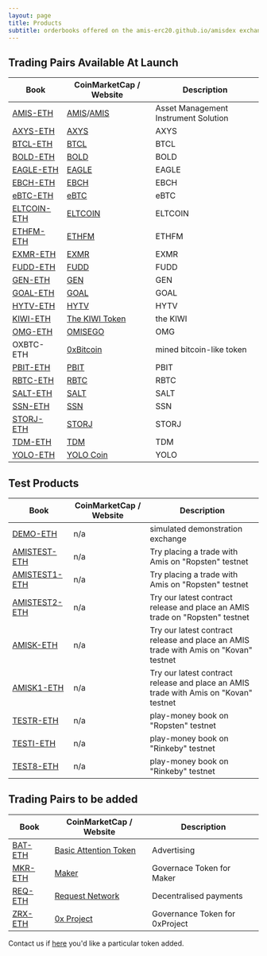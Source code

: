 ```yaml
---
layout: page
title: Products
subtitle: orderbooks offered on the amis-erc20.github.io/amisdex exchange
---
```

## Trading Pairs Available At Launch

|Book|CoinMarketCap / Website|Description|
|------|----|----|
|[AMIS-ETH](http://amis-erc20.github.io/amisdex/exchange/?pairId=AMIS-ETH)|[AMIS](https://coinmarketcap.com/currencies/amis/)/[AMIS](https://github.com/amisolution/ERC20-AMIS/)|Asset Management Instrument Solution|
|[AXYS-ETH](http://amis-erc20.github.io/amisdex/exchange/?pairId=GEN-ETH)|[AXYS](https://coinmarketcap.com/currencies/axys)|AXYS|
|[BTCL-ETH](http://amis-erc20.github.io/amisdex/exchange/?pairId=BTCL-ETH)|[BTCL](https://coinmarketcap.com/currencies/btcl)|BTCL|
|[BOLD-ETH](http://amis-erc20.github.io/amisdex/exchange/?pairId=BOLD-ETH)|[BOLD](https://coinmarketcap.com/currencies/bold)|BOLD|
|[EAGLE-ETH](http://amis-erc20.github.io/amisdex/exchange/?pairId=EAGLE-ETH)|[EAGLE](https://coinmarketcap.com/currencies/eagle)|EAGLE|
|[EBCH-ETH](http://amis-erc20.github.io/amisdex/exchange/?pairId=EBCH-ETH)|[EBCH](https://coinmarketcap.com/currencies/ebch)|EBCH|
|[eBTC-ETH](http://amis-erc20.github.io/amisdex/exchange/?pairId=eBTC-ETH)|[eBTC](https://coinmarketcap.com/currencies/ebtc)|eBTC|
|[ELTCOIN-ETH](http://amis-erc20.github.io/amisdex/exchange/?pairId=ELTCOIN-ETH)|[ELTCOIN](https://coinmarketcap.com/currencies/eltcoin)|ELTCOIN|
|[ETHFM-ETH](http://amis-erc20.github.io/amisdex/exchange/?pairId=ETHFM-ETH)|[ETHFM](https://coinmarketcap.com/currencies/ethfm)|ETHFM|
|[EXMR-ETH](http://amis-erc20.github.io/amisdex/exchange/?pairId=EXMR-ETH)|[EXMR](https://coinmarketcap.com/currencies/exmr)|EXMR|
|[FUDD-ETH](http://amis-erc20.github.io/amisdex/exchange/?pairId=FUDD-ETH)|[FUDD](https://coinmarketcap.com/currencies/fudd)|FUDD|
|[GEN-ETH](http://amis-erc20.github.io/amisdex/exchange/?pairId=GEN-ETH)|[GEN](https://coinmarketcap.com/currencies/gen)|GEN|
|[GOAL-ETH](http://amis-erc20.github.io/amisdex/exchange/?pairId=GOAL-ETH)|[GOAL](https://coinmarketcap.com/currencies/goal)|GOAL|
|[HYTV-ETH](http://amis-erc20.github.io/amisdex/exchange/?pairId=HYTV-ETH)|[HYTV](https://coinmarketcap.com/currencies/hytv)|HYTV|
|[KIWI-ETH](http://amis-erc20.github.io/amisdex/exchange/?pairId=KIWI-ETH)|[The KIWI Token](https://thekiwi.online/)|the KIWI|
|[OMG-ETH](http://amis-erc20.github.io/amisdex/exchange/?pairId=OMG-ETH)|[OMISEGO](http://coinmarketcap.com/currencies/omg)|OMG|
|OXBTC-ETH|[0xBitcoin](http://0xbitcoin.org/)|mined bitcoin-like token|
|[PBIT-ETH](http://amis-erc20.github.io/amisdex/exchange/?pairId=PBIT-ETH)|[PBIT](https://coinmarketcap.com/currencies/pbit)|PBIT|
|[RBTC-ETH](http://amisdex.github.io/amisdex/exchange/?pairId=RBTC-ETH)|[RBTC](https://coinmarketcap.com/currencies/rbtc)|RBTC|
|[SALT-ETH](http://amisdex.github.io/amisdex/exchange/?pairId=SALT-ETH)|[SALT](https://coinmarketcap.com/currencies/salt)|SALT|
|[SSN-ETH](http://amisdex.github.io/amisdex/exchange/?pairId=SSN-ETH)|[SSN](https://coinmarketcap.com/currencies/ssn)|SSN|
|[STORJ-ETH](http://amisdex.github.io/amisdex/exchange/?pairId=STORJ-ETH)|[STORJ](https://coinmarketcap.com/currencies/storj)|STORJ|
|[TDM-ETH](http://amisdex.github.io/amisdex/exchange/?pairId=TDM-ETH)|[TDM](https://coinmarketcap.com/currencies/tdm)|TDM|
|[YOLO-ETH](http://amisdex.github.io/amisdex/exchange/?pairId=YOLO-ETH)|[YOLO Coin](https://coinmarketcap.com/currencies/)|YOLO|

## Test Products

|Book|CoinMarketCap / Website|Description|
|------|----|----|
|[DEMO-ETH](http://amis-erc20.github.io/amisdex/exchange/?pairId=DEMO-ETH&vu=1)|n/a|simulated demonstration exchange|
|[AMISTEST-ETH](http://amis-erc20.github.io/amisdex/exchange/?pairId=AMISTEST-ETH)|n/a|Try placing a trade with Amis on "Ropsten" testnet|
|[AMISTEST1-ETH](http://amis-erc20.github.io/amisdex/exchange/?pairId=AMISTEST1-ETH)|n/a|Try placing a trade with Amis on "Ropsten" testnet|
|[AMISTEST2-ETH](http://amis-erc20.github.io/amisdex/exchange/?pairId=AMISTEST2-ETH)|n/a|Try our latest contract release and place an AMIS trade on "Ropsten" testnet|
|[AMISK-ETH](http://amis-erc20.github.io/amisdex/exchange/?pairId=AMISK-ETH)|n/a|Try our latest contract release and place an AMIS trade with Amis on "Kovan" testnet|
|[AMISK1-ETH](http://amis-erc20.github.io/amisdex/exchange/?pairId=AMISK1-ETH)|n/a|Try our latest contract release and place an AMIS trade with Amis on "Kovan" testnet|
|[TESTR-ETH](http://amis-erc20.github.io/amisdex/exchange/?pairId=TESTR-ETH)|n/a|play-money book on "Ropsten" testnet|
|[TESTI-ETH](http://amis-erc20.github.io/amisdex/exchange/?pairId=TESTI-ETH)|n/a|play-money book on "Rinkeby" testnet|
|[TEST8-ETH](http://amis-erc20.github.io/amisdex/exchange/?pairId=TEST8-ETH)|n/a|play-money book on "Rinkeby" testnet|


## Trading Pairs to be added

|Book|CoinMarketCap / Website|Description|
|------|----|----|
|[BAT-ETH](http://amisdex.github.io/amisdex/exchange/?pairId=BAT-ETH)|[Basic Attention Token](https://coinmarketcap.com/currencies/basic-attention-token/)|Advertising|
|[MKR-ETH](http://amisdex.github.io/amisdex/exchange/?pairId=MKR-ETH)|[Maker](https://coinmarketcap.com/currencies/maker/)|Governace Token for Maker|
|[REQ-ETH](http://amisdex.github.io/amisdex/exchange/?pairId=REQ-ETH)|[Request Network](https://coinmarketcap.com/currencies/request-network/)|Decentralised payments|
|[ZRX-ETH](http://amisdex.github.io/amisdex/exchange/?pairId=ZRX-ETH)|[0x Project](https://coinmarketcap.com/currencies/0x/)|Governance Token for 0xProject|

Contact us if [here](https://amis-erc20github.io/amisdex/help/listing-a-token/) you'd like a particular token added.
